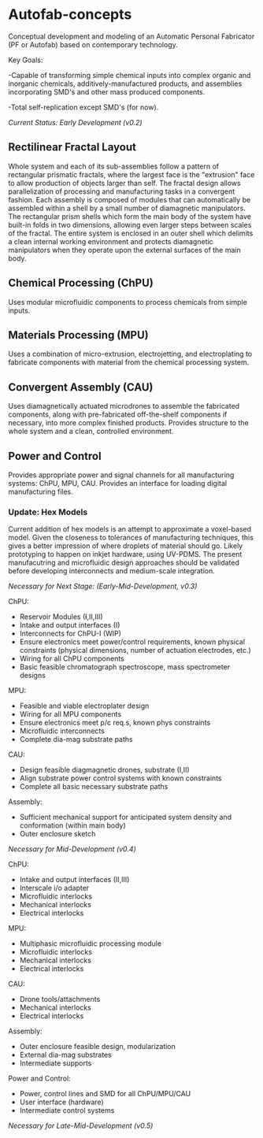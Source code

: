 # Autofab-concepts
Conceptual development and modeling of an Automatic Personal Fabricator (PF or Autofab) based on contemporary technology.

Key Goals:

-Capable of transforming simple chemical inputs into complex organic and inorganic chemicals, additively-manufactured products, and assemblies incorporating SMD's and other mass produced components.

-Total self-replication except SMD's (for now).

*Current Status: Early Development (v0.2)*
## Rectilinear Fractal Layout
Whole system and each of its sub-assemblies follow a pattern of rectangular prismatic fractals, where the largest face is the "extrusion" face to allow production of objects larger than self. The fractal design allows parallelization of processing and manufacturing tasks in a convergent fashion. Each assembly is composed of modules that can automatically be assembled within a shell by a small number of diamagnetic manipulators. The rectangular prism shells which form the main body of the system have built-in folds in two dimensions, allowing even larger steps between scales of the fractal. The entire system is enclosed in an outer shell which delimits a clean internal working environment and protects diamagnetic manipulators when they operate upon the external surfaces of the main body.

## Chemical Processing (ChPU)
Uses modular microfluidic components to process chemicals from simple inputs.

## Materials Processing (MPU)
Uses a combination of micro-extrusion, electrojetting, and electroplating to fabricate components with material from the chemical processing system.

## Convergent Assembly (CAU)
Uses diamagnetically actuated microdrones to assemble the fabricated components, along with pre-fabricated off-the-shelf components if necessary, into more complex finished products. Provides structure to the whole system and a clean, controlled environment.

## Power and Control
Provides appropriate power and signal channels for all manufacturing systems: ChPU, MPU, CAU. Provides an interface for loading digital manufacturing files.

### Update: Hex Models
Current addition of hex models is an attempt to approximate a voxel-based model. Given the closeness to tolerances of manufacturing techniques, this gives a better impression of where droplets of material should go. Likely prototyping to happen on inkjet hardware, using UV-PDMS. The present manufacutring and microfluidic design approaches should be validated before developing interconnects and medium-scale integration.

*Necessary for Next Stage: (Early-Mid-Development, v0.3)*

ChPU:
- Reservoir Modules (~~I~~,II,III)
- Intake and output interfaces (I)
- Interconnects for ChPU-I (WIP)
- Ensure electronics meet power/control requirements, known physical constraints (physical dimensions, number of actuation electrodes, etc.)
- Wiring for all ChPU components
- Basic feasible chromatograph spectroscope, mass spectrometer designs

MPU:
- Feasible and viable electroplater design
- Wiring for all MPU components
- Ensure electronics meet p/c req.s, known phys constraints
- Microfluidic interconnects
- Complete dia-mag substrate paths

CAU:
- Design feasible diagmagnetic drones, substrate (I,II)
- Align substrate power control systems with known constraints
- Complete all basic necessary substrate paths

Assembly:
- Sufficient mechanical support for anticipated system density and conformation (within main body)
- Outer enclosure sketch

*Necessary for Mid-Development (v0.4)*

ChPU:
- Intake and output interfaces (II,III)
- Interscale i/o adapter
- Microfluidic interlocks
- Mechanical interlocks
- Electrical interlocks

MPU:
- Multiphasic microfluidic processing module
- Microfluidic interlocks
- Mechanical interlocks
- Electrical interlocks

CAU:
- Drone tools/attachments
- Mechanical interlocks
- Electrical interlocks

Assembly:
- Outer enclosure feasible design, modularization
- External dia-mag substrates
- Intermediate supports

Power and Control:
- Power, control lines and SMD for all ChPU/MPU/CAU
- User interface (hardware)
- Intermediate control systems

*Necessary for Late-Mid-Development (v0.5)*
